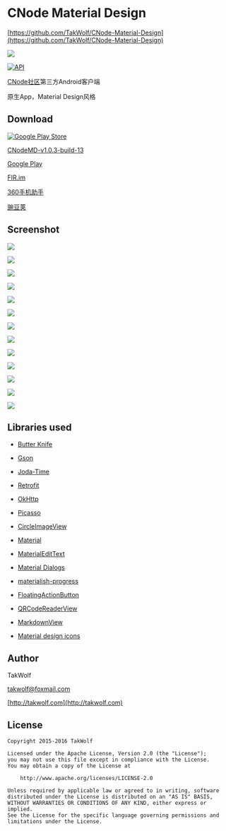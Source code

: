 # CNode Material Design #

[https://github.com/TakWolf/CNode-Material-Design](https://github.com/TakWolf/CNode-Material-Design)

![](/art/ic_launcher.png)

[![API](https://img.shields.io/badge/API-9%2B-brightgreen.svg?style=flat)](https://android-arsenal.com/api?level=9)

[CNode社区](https://cnodejs.org)第三方Android客户端

原生App，Material Design风格

## Download ##

[![Google Play Store](/art/git_it_on_google_play.png)](https://play.google.com/store/apps/details?id=org.cnodejs.android.md)

[CNodeMD-v1.0.3-build-13](http://takwolf.com/download/CNodeMD-v1.0.3-build-13.apk)

[Google Play](https://play.google.com/store/apps/details?id=org.cnodejs.android.md)

[FIR.im](http://fir.im/CNodeMD)

[360手机助手](http://zhushou.360.cn/detail/index/soft_id/3060683)

[豌豆荚](http://www.wandoujia.com/apps/org.cnodejs.android.md)

## Screenshot ##

![](/art/screenshot_01.png)

![](/art/screenshot_02.png)

![](/art/screenshot_03.png)

![](/art/screenshot_04.png)

![](/art/screenshot_05.png)

![](/art/screenshot_06.png)

![](/art/screenshot_07.png)

![](/art/screenshot_08.png)

![](/art/screenshot_09.png)

![](/art/screenshot_10.png)

![](/art/screenshot_11.png)

![](/art/screenshot_12.png)

![](/art/screenshot_13.png)

## Libraries used ##

- [Butter Knife](https://github.com/JakeWharton/butterknife)

- [Gson](https://github.com/google/gson)

- [Joda-Time](http://www.joda.org/joda-time)

- [Retrofit](http://square.github.io/retrofit)

- [OkHttp](http://square.github.io/okhttp)

- [Picasso](http://square.github.io/picasso)

- [CircleImageView](https://github.com/hdodenhof/CircleImageView)

- [Material](http://rey5137.com/material)

- [MaterialEditText](https://github.com/rengwuxian/MaterialEditText)

- [Material Dialogs](https://github.com/afollestad/material-dialogs)

- [materialish-progress](https://github.com/pnikosis/materialish-progress)

- [FloatingActionButton](https://github.com/makovkastar/FloatingActionButton)

- [QRCodeReaderView](https://github.com/dlazaro66/QRCodeReaderView)

- [MarkdownView](https://github.com/falnatsheh/MarkdownView)

- [Material design icons](https://github.com/google/material-design-icons)

## Author ##

TakWolf

[takwolf@foxmail.com](mailto:takwolf@foxmail.com)

[http://takwolf.com](http://takwolf.com)

## License ##

    Copyright 2015-2016 TakWolf
    
    Licensed under the Apache License, Version 2.0 (the "License");
    you may not use this file except in compliance with the License.
    You may obtain a copy of the License at

        http://www.apache.org/licenses/LICENSE-2.0

    Unless required by applicable law or agreed to in writing, software
    distributed under the License is distributed on an "AS IS" BASIS,
    WITHOUT WARRANTIES OR CONDITIONS OF ANY KIND, either express or implied.
    See the License for the specific language governing permissions and
    limitations under the License.